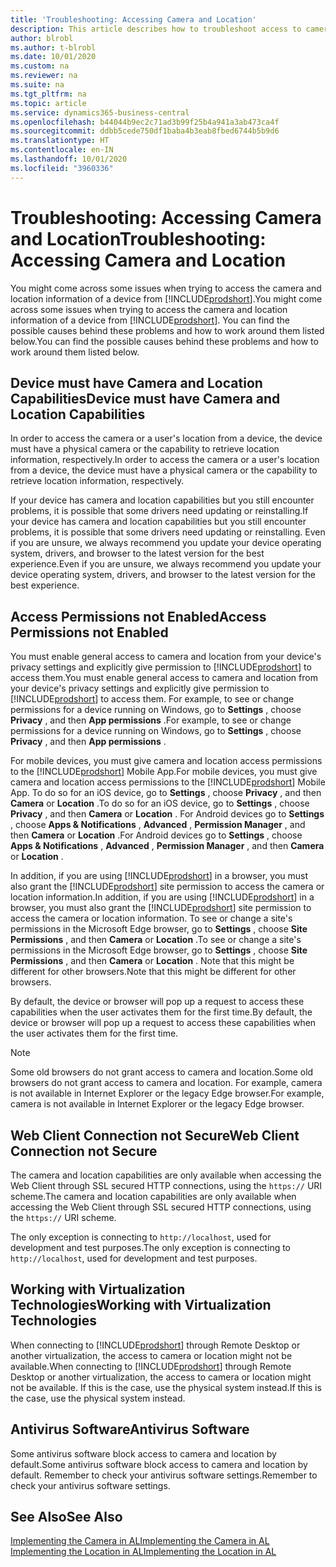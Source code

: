```yaml
---
title: 'Troubleshooting: Accessing Camera and Location'
description: This article describes how to troubleshoot access to camera and location information in Business Central.
author: blrobl
ms.author: t-blrobl
ms.date: 10/01/2020
ms.custom: na
ms.reviewer: na
ms.suite: na
ms.tgt_pltfrm: na
ms.topic: article
ms.service: dynamics365-business-central
ms.openlocfilehash: b44044b9ec2c71ad3b99f25b4a941a3ab473ca4f
ms.sourcegitcommit: ddbb5cede750df1baba4b3eab8fbed6744b5b9d6
ms.translationtype: HT
ms.contentlocale: en-IN
ms.lasthandoff: 10/01/2020
ms.locfileid: "3960336"
---
```

# <a name="troubleshooting-accessing-camera-and-location"></a><span data-ttu-id="7b0dd-103">Troubleshooting: Accessing Camera and Location</span><span class="sxs-lookup"><span data-stu-id="7b0dd-103">Troubleshooting: Accessing Camera and Location</span></span>

<span data-ttu-id="7b0dd-104">You might come across some issues when trying to access the camera and location information of a device from [!INCLUDE[prodshort](includes/prodshort.md)].</span><span class="sxs-lookup"><span data-stu-id="7b0dd-104">You might come across some issues when trying to access the camera and location information of a device from [!INCLUDE[prodshort](includes/prodshort.md)].</span></span> <span data-ttu-id="7b0dd-105">You can find the possible causes behind these problems and how to work around them listed below.</span><span class="sxs-lookup"><span data-stu-id="7b0dd-105">You can find the possible causes behind these problems and how to work around them listed below.</span></span>

## <a name="device-must-have-camera-and-location-capabilities"></a><span data-ttu-id="7b0dd-106">Device must have Camera and Location Capabilities</span><span class="sxs-lookup"><span data-stu-id="7b0dd-106">Device must have Camera and Location Capabilities</span></span>

<span data-ttu-id="7b0dd-107">In order to access the camera or a user's location from a device, the device must have a physical camera or the capability to retrieve location information, respectively.</span><span class="sxs-lookup"><span data-stu-id="7b0dd-107">In order to access the camera or a user's location from a device, the device must have a physical camera or the capability to retrieve location information, respectively.</span></span>

<span data-ttu-id="7b0dd-108">If your device has camera and location capabilities but you still encounter problems, it is possible that some drivers need updating or reinstalling.</span><span class="sxs-lookup"><span data-stu-id="7b0dd-108">If your device has camera and location capabilities but you still encounter problems, it is possible that some drivers need updating or reinstalling.</span></span> <span data-ttu-id="7b0dd-109">Even if you are unsure, we always recommend you update your device operating system, drivers, and browser to the latest version for the best experience.</span><span class="sxs-lookup"><span data-stu-id="7b0dd-109">Even if you are unsure, we always recommend you update your device operating system, drivers, and browser to the latest version for the best experience.</span></span>

## <a name="access-permissions-not-enabled"></a><span data-ttu-id="7b0dd-110">Access Permissions not Enabled</span><span class="sxs-lookup"><span data-stu-id="7b0dd-110">Access Permissions not Enabled</span></span>

<span data-ttu-id="7b0dd-111">You must enable general access to camera and location from your device's privacy settings and explicitly give permission to  [!INCLUDE[prodshort](includes/prodshort.md)] to access them.</span><span class="sxs-lookup"><span data-stu-id="7b0dd-111">You must enable general access to camera and location from your device's privacy settings and explicitly give permission to  [!INCLUDE[prodshort](includes/prodshort.md)] to access them.</span></span> <span data-ttu-id="7b0dd-112">For example, to see or change permissions for a device running on Windows, go to **Settings** , choose **Privacy** , and then **App permissions** .</span><span class="sxs-lookup"><span data-stu-id="7b0dd-112">For example, to see or change permissions for a device running on Windows, go to **Settings** , choose **Privacy** , and then **App permissions** .</span></span> 

<span data-ttu-id="7b0dd-113">For mobile devices, you must give camera and location access permissions to the [!INCLUDE[prodshort](includes/prodshort.md)] Mobile App.</span><span class="sxs-lookup"><span data-stu-id="7b0dd-113">For mobile devices, you must give camera and location access permissions to the [!INCLUDE[prodshort](includes/prodshort.md)] Mobile App.</span></span> <span data-ttu-id="7b0dd-114">To do so for an iOS device, go to **Settings** , choose **Privacy** , and then **Camera** or **Location** .</span><span class="sxs-lookup"><span data-stu-id="7b0dd-114">To do so for an iOS device, go to **Settings** , choose **Privacy** , and then **Camera** or **Location** .</span></span> <span data-ttu-id="7b0dd-115">For Android devices go to **Settings** , choose **Apps & Notifications** , **Advanced** , **Permission Manager** , and then **Camera** or **Location** .</span><span class="sxs-lookup"><span data-stu-id="7b0dd-115">For Android devices go to **Settings** , choose **Apps & Notifications** , **Advanced** , **Permission Manager** , and then **Camera** or **Location** .</span></span>

<span data-ttu-id="7b0dd-116">In addition, if you are using [!INCLUDE[prodshort](includes/prodshort.md)] in a browser, you must also grant the [!INCLUDE[prodshort](includes/prodshort.md)] site permission to access the camera or location information.</span><span class="sxs-lookup"><span data-stu-id="7b0dd-116">In addition, if you are using [!INCLUDE[prodshort](includes/prodshort.md)] in a browser, you must also grant the [!INCLUDE[prodshort](includes/prodshort.md)] site permission to access the camera or location information.</span></span> <span data-ttu-id="7b0dd-117">To see or change a site's permissions in the Microsoft Edge browser, go to **Settings** , choose **Site Permissions** , and then **Camera** or **Location** .</span><span class="sxs-lookup"><span data-stu-id="7b0dd-117">To see or change a site's permissions in the Microsoft Edge browser, go to **Settings** , choose **Site Permissions** , and then **Camera** or **Location** .</span></span> <span data-ttu-id="7b0dd-118">Note that this might be different for other browsers.</span><span class="sxs-lookup"><span data-stu-id="7b0dd-118">Note that this might be different for other browsers.</span></span>

<span data-ttu-id="7b0dd-119">By default, the device or browser will pop up a request to access these capabilities when the user activates them for the first time.</span><span class="sxs-lookup"><span data-stu-id="7b0dd-119">By default, the device or browser will pop up a request to access these capabilities when the user activates them for the first time.</span></span>

> [!NOTE]  
> <span data-ttu-id="7b0dd-120">Some old browsers do not grant access to camera and location.</span><span class="sxs-lookup"><span data-stu-id="7b0dd-120">Some old browsers do not grant access to camera and location.</span></span> <span data-ttu-id="7b0dd-121">For example, camera is not available in Internet Explorer or the legacy Edge browser.</span><span class="sxs-lookup"><span data-stu-id="7b0dd-121">For example, camera is not available in Internet Explorer or the legacy Edge browser.</span></span>

## <a name="web-client-connection-not-secure"></a><span data-ttu-id="7b0dd-122">Web Client Connection not Secure</span><span class="sxs-lookup"><span data-stu-id="7b0dd-122">Web Client Connection not Secure</span></span>

<span data-ttu-id="7b0dd-123">The camera and location capabilities are only available when accessing the Web Client through SSL secured HTTP connections, using the `https://` URI scheme.</span><span class="sxs-lookup"><span data-stu-id="7b0dd-123">The camera and location capabilities are only available when accessing the Web Client through SSL secured HTTP connections, using the `https://` URI scheme.</span></span> 

<span data-ttu-id="7b0dd-124">The only exception is connecting to `http://localhost`, used for development and test purposes.</span><span class="sxs-lookup"><span data-stu-id="7b0dd-124">The only exception is connecting to `http://localhost`, used for development and test purposes.</span></span>


## <a name="working-with-virtualization-technologies"></a><span data-ttu-id="7b0dd-125">Working with Virtualization Technologies</span><span class="sxs-lookup"><span data-stu-id="7b0dd-125">Working with Virtualization Technologies</span></span>

<span data-ttu-id="7b0dd-126">When connecting to [!INCLUDE[prodshort](includes/prodshort.md)] through Remote Desktop or another virtualization, the access to camera or location might not be available.</span><span class="sxs-lookup"><span data-stu-id="7b0dd-126">When connecting to [!INCLUDE[prodshort](includes/prodshort.md)] through Remote Desktop or another virtualization, the access to camera or location might not be available.</span></span> <span data-ttu-id="7b0dd-127">If this is the case, use the physical system instead.</span><span class="sxs-lookup"><span data-stu-id="7b0dd-127">If this is the case, use the physical system instead.</span></span>

## <a name="antivirus-software"></a><span data-ttu-id="7b0dd-128">Antivirus Software</span><span class="sxs-lookup"><span data-stu-id="7b0dd-128">Antivirus Software</span></span>
<span data-ttu-id="7b0dd-129">Some antivirus software block access to camera and location by default.</span><span class="sxs-lookup"><span data-stu-id="7b0dd-129">Some antivirus software block access to camera and location by default.</span></span> <span data-ttu-id="7b0dd-130">Remember to check your antivirus software settings.</span><span class="sxs-lookup"><span data-stu-id="7b0dd-130">Remember to check your antivirus software settings.</span></span>

## <a name="see-also"></a><span data-ttu-id="7b0dd-131">See Also</span><span class="sxs-lookup"><span data-stu-id="7b0dd-131">See Also</span></span>
[<span data-ttu-id="7b0dd-132">Implementing the Camera in AL</span><span class="sxs-lookup"><span data-stu-id="7b0dd-132">Implementing the Camera in AL</span></span>](/dynamics365/business-central/dev-itpro/developer/devenv-implement-camera-al)  
[<span data-ttu-id="7b0dd-133">Implementing the Location in AL</span><span class="sxs-lookup"><span data-stu-id="7b0dd-133">Implementing the Location in AL</span></span>](/dynamics365/business-central/dev-itpro/developer/devenv-implement-location-al)

